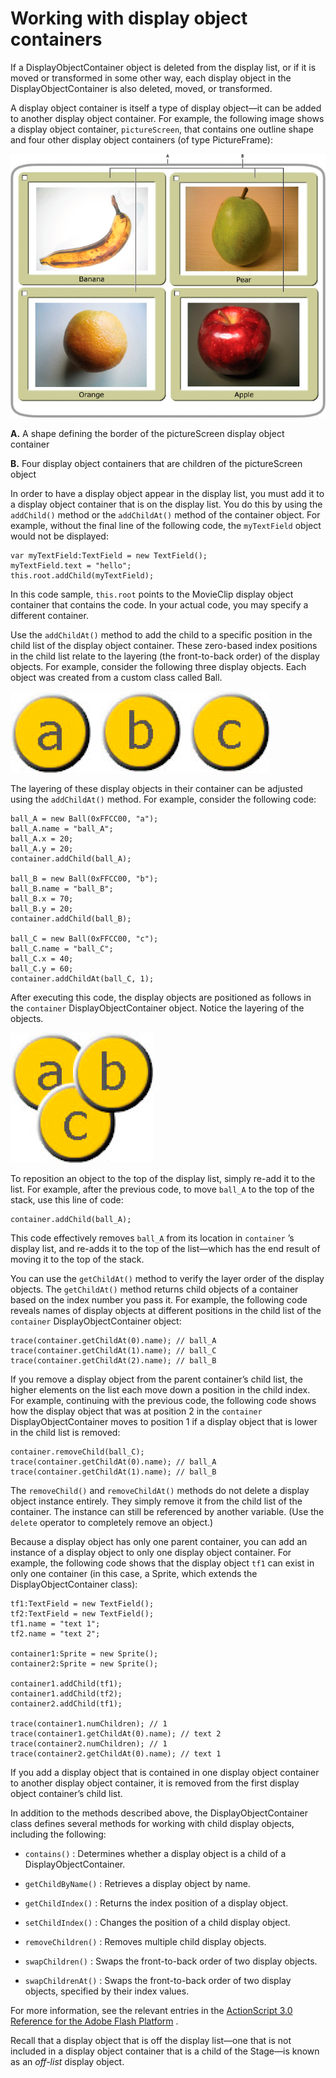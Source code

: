 # Working with display object containers

<div>

If a DisplayObjectContainer object is deleted from the display list, or if it is
moved or transformed in some other way, each display object in the
DisplayObjectContainer is also deleted, moved, or transformed.

A display object container is itself a type of display object—it can be added to
another display object container. For example, the following image shows a
display object container, `pictureScreen`, that contains one outline shape and
four other display object containers (of type PictureFrame):

<div xmlns:fn="http://www.w3.org/2005/xpath-functions"
xmlns:fo="http://www.w3.org/1999/XSL/Format"
xmlns:xs="http://www.w3.org/2001/XMLSchema">

![](../../img/dp_fruitGallery_popup.png)

**A.** A shape defining the border of the pictureScreen display object container

**B.** Four display object containers that are children of the pictureScreen
object

</div>

In order to have a display object appear in the display list, you must add it to
a display object container that is on the display list. You do this by using the
`addChild()` method or the `addChildAt()` method of the container object. For
example, without the final line of the following code, the `myTextField` object
would not be displayed:

    var myTextField:TextField = new TextField();
    myTextField.text = "hello";
    this.root.addChild(myTextField);

In this code sample, `this.root` points to the MovieClip display object
container that contains the code. In your actual code, you may specify a
different container.

Use the `addChildAt()` method to add the child to a specific position in the
child list of the display object container. These zero-based index positions in
the child list relate to the layering (the front-to-back order) of the display
objects. For example, consider the following three display objects. Each object
was created from a custom class called Ball.

<div xmlns:fn="http://www.w3.org/2005/xpath-functions"
xmlns:fo="http://www.w3.org/1999/XSL/Format"
xmlns:xs="http://www.w3.org/2001/XMLSchema">

![](../../img/dp_DisplayObjectContainer_layers-1.png)

</div>

The layering of these display objects in their container can be adjusted using
the `addChildAt()` method. For example, consider the following code:

    ball_A = new Ball(0xFFCC00, "a");
    ball_A.name = "ball_A";
    ball_A.x = 20;
    ball_A.y = 20;
    container.addChild(ball_A);

    ball_B = new Ball(0xFFCC00, "b");
    ball_B.name = "ball_B";
    ball_B.x = 70;
    ball_B.y = 20;
    container.addChild(ball_B);

    ball_C = new Ball(0xFFCC00, "c");
    ball_C.name = "ball_C";
    ball_C.x = 40;
    ball_C.y = 60;
    container.addChildAt(ball_C, 1);

After executing this code, the display objects are positioned as follows in the
`container` DisplayObjectContainer object. Notice the layering of the objects.

<div xmlns:fn="http://www.w3.org/2005/xpath-functions"
xmlns:fo="http://www.w3.org/1999/XSL/Format"
xmlns:xs="http://www.w3.org/2001/XMLSchema">

![](../../img/dp_DisplayObjectContainer_layers-2.png)

</div>

To reposition an object to the top of the display list, simply re-add it to the
list. For example, after the previous code, to move `ball_A` to the top of the
stack, use this line of code:

    container.addChild(ball_A);

This code effectively removes `ball_A` from its location in `container` ’s
display list, and re-adds it to the top of the list—which has the end result of
moving it to the top of the stack.

You can use the `getChildAt()` method to verify the layer order of the display
objects. The `getChildAt()` method returns child objects of a container based on
the index number you pass it. For example, the following code reveals names of
display objects at different positions in the child list of the `container`
DisplayObjectContainer object:

    trace(container.getChildAt(0).name); // ball_A
    trace(container.getChildAt(1).name); // ball_C
    trace(container.getChildAt(2).name); // ball_B

If you remove a display object from the parent container’s child list, the
higher elements on the list each move down a position in the child index. For
example, continuing with the previous code, the following code shows how the
display object that was at position 2 in the `container` DisplayObjectContainer
moves to position 1 if a display object that is lower in the child list is
removed:

    container.removeChild(ball_C);
    trace(container.getChildAt(0).name); // ball_A
    trace(container.getChildAt(1).name); // ball_B

The `removeChild()` and `removeChildAt()` methods do not delete a display object
instance entirely. They simply remove it from the child list of the container.
The instance can still be referenced by another variable. (Use the `delete`
operator to completely remove an object.)

Because a display object has only one parent container, you can add an instance
of a display object to only one display object container. For example, the
following code shows that the display object `tf1` can exist in only one
container (in this case, a Sprite, which extends the DisplayObjectContainer
class):

    tf1:TextField = new TextField();
    tf2:TextField = new TextField();
    tf1.name = "text 1";
    tf2.name = "text 2";

    container1:Sprite = new Sprite();
    container2:Sprite = new Sprite();

    container1.addChild(tf1);
    container1.addChild(tf2);
    container2.addChild(tf1);

    trace(container1.numChildren); // 1
    trace(container1.getChildAt(0).name); // text 2
    trace(container2.numChildren); // 1
    trace(container2.getChildAt(0).name); // text 1

If you add a display object that is contained in one display object container to
another display object container, it is removed from the first display object
container’s child list.

In addition to the methods described above, the DisplayObjectContainer class
defines several methods for working with child display objects, including the
following:

- `contains()` : Determines whether a display object is a child of a
  DisplayObjectContainer.

- `getChildByName()` : Retrieves a display object by name.

- `getChildIndex()` : Returns the index position of a display object.

- `setChildIndex()` : Changes the position of a child display object.

- `removeChildren()` : Removes multiple child display objects.

- `swapChildren()` : Swaps the front-to-back order of two display objects.

- `swapChildrenAt()` : Swaps the front-to-back order of two display objects,
  specified by their index values.

For more information, see the relevant entries in the <a
href="http://help.adobe.com/en_US/FlashPlatform/reference/actionscript/3/flash/display/DisplayObjectContainer.html"
target="_self">ActionScript 3.0 Reference for the Adobe Flash Platform</a>
<a href="http://www.adobe.com/go/learn_flashcs4_langref_en"
target="_self"></a>.

Recall that a display object that is off the display list—one that is not
included in a display object container that is a child of the Stage—is known as
an _off-list_ display object.

</div>
